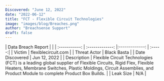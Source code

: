 ```yaml
---
Discovered: "June 12, 2022"
date: "2022-06-12"
title: "FCT - Flexible Circuit Technologies"
image: "images/blog/Breaches.png"
author: "Breachsense Support"
draft: false
---
```


| Data Breach Report         |              | 
| :-----------: | :-------------:   |:-------------:    | :-----:|
| Victim    | flexiblecircuit.com      | 
| Threat Actor    | Black Basta      | 
| Date Discovered    | Jun 12, 2022      | 
| Description    | Flexible Circuit Technologies (FCT) is a leading global supplier of Flexible Circuits, Rigid Flex, Flexible Heaters, Membrane Switches, Plastic Moldings, Circuit Assemblies, and Product Module to complete Product Box Builds.      | 
| Leak Size    | N/A      | 

